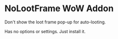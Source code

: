 # NoLootFrame WoW Addon

Don't show the loot frame pop-up for auto-looting.

Has no options or settings. Just install it.
